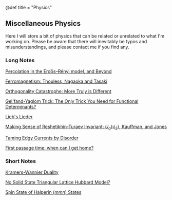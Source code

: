 @def title = "Physics"

## Miscellaneous Physics

Here I will store a bit of physics that can be related or unrelated to what I'm working on. Please be aware that there will inevitably be typos and misunderstandings, and please contact me if you find any.

### Long Notes

[Percolation in the Erdős–Rényi model, and Beyond](/physics/percolation/)

[Ferromagnetism: Thouless, Nagaoka and Tasaki](/physics/ferromagnetism)

[Orthogonality Catastrophe: More Truly is Different](/physics/orthogonalitycatastrophe)

[Gel'fand-Yaglom Trick: The Only Trick You Need for Functional Determinants?](/physics/Gel'fand-Yaglom)

[Lieb's Lieder](/physics/Lieb)

[Making Sense of Reshetikhin-Turaev Invariant: $U_q(\mathfrak{sl}_2)$, Kauffman, and Jones](/physics/Reshetikhin-Turaev)

[Taming Edgy Currents by Disorder](/physics/Kane-Fisher-Polchinski)

[First passage time: when can I get home?](/physics/firstpassage)

### Short Notes

[Kramers-Wannier Duality](/physics/KW)

[No Solid State Triangular Lattice Hubbard Model?](/physics/no_triangular_Hubbard)

[Spin State of Halperin $(mmn)$ States](/physics/Halperinmmn)